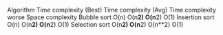   Algorithm               Time complexity (Best)            Time complexity (Avg)              Time complexity worse             Space complexity
Bubble sort                      O(n)                              O(n**2)                           O(n**2)                            O(1)
Insertion sort                   O(n)                              O(n**2)                           O(n**2)                            O(1)
Selection sort                   O(n**2)                           O(n**2)                           O(n**2)                            O(1)                              